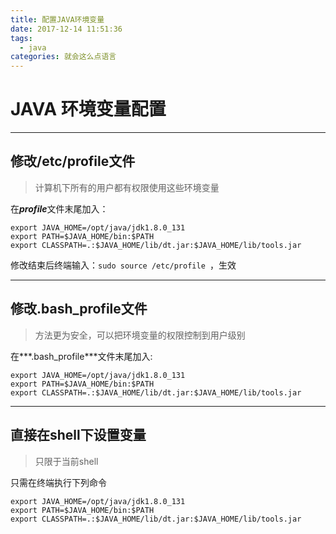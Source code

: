 ```yaml
---
title: 配置JAVA环境变量
date: 2017-12-14 11:51:36
tags:
  - java
categories: 就会这么点语言
---
```

# JAVA 环境变量配置
---

## 修改/etc/profile文件
> 计算机下所有的用户都有权限使用这些环境变量

在***profile***文件末尾加入：

```
export JAVA_HOME=/opt/java/jdk1.8.0_131
export PATH=$JAVA_HOME/bin:$PATH
export CLASSPATH=.:$JAVA_HOME/lib/dt.jar:$JAVA_HOME/lib/tools.jar
```
<!-- more -->
修改结束后终端输入：`sudo source /etc/profile `，生效

---

## 修改.bash_profile文件
> 方法更为安全，可以把环境变量的权限控制到用户级别

在***.bash_profile***文件末尾加入:

```
export JAVA_HOME=/opt/java/jdk1.8.0_131
export PATH=$JAVA_HOME/bin:$PATH
export CLASSPATH=.:$JAVA_HOME/lib/dt.jar:$JAVA_HOME/lib/tools.jar
```

---

## 直接在shell下设置变量
> 只限于当前shell

只需在终端执行下列命令

```
export JAVA_HOME=/opt/java/jdk1.8.0_131
export PATH=$JAVA_HOME/bin:$PATH
export CLASSPATH=.:$JAVA_HOME/lib/dt.jar:$JAVA_HOME/lib/tools.jar
```
